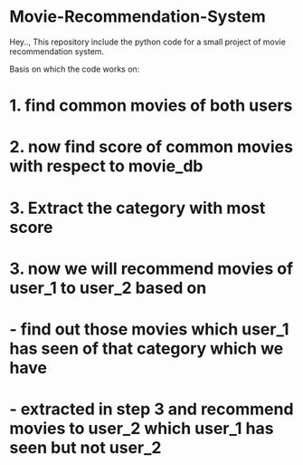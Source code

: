 # Movie-Recommendation-System
Hey..,  This repository include the python code  for a small project of movie recommendation system.

Basis on which the code works on:

# 1. find common movies of both users
# 2. now find score of common movies with respect to movie_db
# 3. Extract the category with most score
# 3. now we will recommend movies of user_1 to user_2 based on
#     - find out those movies which user_1 has seen of that category which we have
#     - extracted in step 3 and recommend movies to user_2 which user_1 has seen but not user_2
